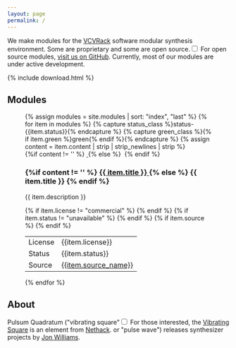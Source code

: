 ```yaml
---
layout: page
permalink: /
---
```


We make modules for the <a href="http://www.vcvrack.com/">VCVRack</a> software modular synthesis environment. Some are
proprietary and some are open source.<label for="sn-opensource" class="margin-toggle sidenote-number"></label><input type="checkbox" id="sn-opensource" class="margin-toggle">
<span class="sidenote">
  For open source modules, <a href="https://github.com/{{site.github_username}}">visit us on GitHub</a>.
</span>
Currently, most of our modules are under active development.

{% include download.html %}

## Modules

<figure class="fullwidth modules">
{% assign modules = site.modules | sort: "index", "last" %}
{% for item in modules %}
  {% capture status_class %}status-{{item.status}}{% endcapture %}
  {% capture green_class %}{% if item.green %}green{% endif %}{% endcapture %}
  {% assign content = item.content | strip | strip_newlines | strip %}
  <div class="module {{status_class}} {{green_class}}">
    {%if content != '' %}
      <a href="{{ item.url }}">
      <img src="/images/{{item.slug}}.png" alt="">
      </a>
      {% else %}
      <img src="/images/{{item.slug}}.png" alt="">
      {% endif %}
    <h3>
      {%if content != '' %}
        <a href="{{ item.url }}">
        {{ item.title }}
        </a>
      {% else %}
        {{ item.title }}
      {% endif %}
    </h3>
    <p>
      {{ item.description }}
    </p>
      <table>
        {% if item.license != "commercial" %}
          <tr>
            <td>License</td>
            <td>{{item.license}}</td>
          </tr>
        {% endif %}
        {% if item.status != "unavailable" %}
          <tr>
            <td>Status</td>
            <td>{{item.status}}</td>
          </tr>
        {% endif %}
        {% if item.source %}
          <tr>
            <td>
              Source
            </td>
            <td>
              <a href="{{item.source}}">{{item.source_name}}</a>
            </td>
          </tr>
        {% endif %}
      </table>
  </div>
{% endfor %}
</figure>


## About

Pulsum Quadratum ("vibrating square"<label for="sn-vs" class="margin-toggle sidenote-number"></label><input type="checkbox" id="sn-vs" class="margin-toggle">
<span class="sidenote">
  For those interested, the <a href="https://nethackwiki.com/wiki/Vibrating_square">Vibrating Square</a>
  is an element from <a href="https://en.wikipedia.org/wiki/NetHack">Nethack</a>.
</span>
 or "pulse wave") releases synthesizer
projects by <a href="https://jonwillia.ms/">Jon Williams</a>.


<!--
<ul>
  {% for post in site.posts %}
    <li>
      <a href="{{ post.url }}">{{ post.title }}</a>
      <span class="date">({{ post.date | date_to_string }})</span>
      {{ post.content}}
    </li>
  {% endfor %}
</ul>
-->
